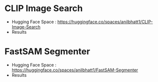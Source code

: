 # CLIP Image Search

- Hugging Face Space : https://huggingface.co/spaces/anilbhatt1/CLIP-Image-Search
- Results

# FastSAM Segmenter

- Hugging Face Space : https://huggingface.co/spaces/anilbhatt1/FastSAM-Segmenter
- Results